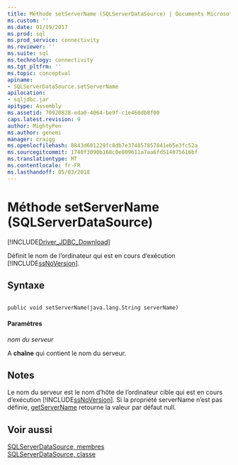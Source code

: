 ```yaml
---
title: Méthode setServerName (SQLServerDataSource) | Documents Microsoft
ms.custom: ''
ms.date: 01/19/2017
ms.prod: sql
ms.prod_service: connectivity
ms.reviewer: ''
ms.suite: sql
ms.technology: connectivity
ms.tgt_pltfrm: ''
ms.topic: conceptual
apiname:
- SQLServerDataSource.setServerName
apilocation:
- sqljdbc.jar
apitype: Assembly
ms.assetid: 70920828-eda0-4064-be9f-c1e460db8f00
caps.latest.revision: 9
author: MightyPen
ms.author: genemi
manager: craigg
ms.openlocfilehash: 8843d601229fc8db7e374857857841eb5e3fc52a
ms.sourcegitcommit: 1740f3090b168c0e809611a7aa6fd514075616bf
ms.translationtype: MT
ms.contentlocale: fr-FR
ms.lasthandoff: 05/03/2018
---
```

# <a name="setservername-method-sqlserverdatasource"></a>Méthode setServerName (SQLServerDataSource)
[!INCLUDE[Driver_JDBC_Download](../../../includes/driver_jdbc_download.md)]

  Définit le nom de l’ordinateur qui est en cours d’exécution [!INCLUDE[ssNoVersion](../../../includes/ssnoversion_md.md)].  
  
## <a name="syntax"></a>Syntaxe  
  
```  
  
public void setServerName(java.lang.String serverName)  
```  
  
#### <a name="parameters"></a>Paramètres  
 *nom du serveur*  
  
 A **chaîne** qui contient le nom du serveur.  
  
## <a name="remarks"></a>Notes  
 Le nom du serveur est le nom d’hôte de l’ordinateur cible qui est en cours d’exécution [!INCLUDE[ssNoVersion](../../../includes/ssnoversion_md.md)]. Si la propriété serverName n’est pas définie, [getServerName](../../../connect/jdbc/reference/getservername-method-sqlserverdatasource.md) retourne la valeur par défaut null.  
  
## <a name="see-also"></a>Voir aussi  
 [SQLServerDataSource, membres](../../../connect/jdbc/reference/sqlserverdatasource-members.md)   
 [SQLServerDataSource, classe](../../../connect/jdbc/reference/sqlserverdatasource-class.md)  
  
  
